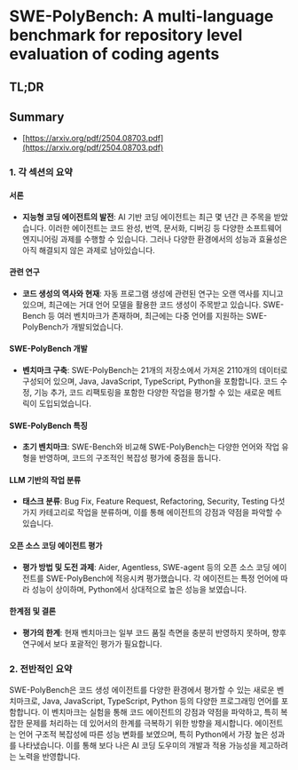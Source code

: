 # SWE-PolyBench: A multi-language benchmark for repository level evaluation of coding agents
## TL;DR
## Summary
- [https://arxiv.org/pdf/2504.08703.pdf](https://arxiv.org/pdf/2504.08703.pdf)

### 1. 각 섹션의 요약

#### 서론
- **지능형 코딩 에이전트의 발전**: AI 기반 코딩 에이전트는 최근 몇 년간 큰 주목을 받았습니다. 이러한 에이전트는 코드 완성, 번역, 문서화, 디버깅 등 다양한 소프트웨어 엔지니어링 과제를 수행할 수 있습니다. 그러나 다양한 환경에서의 성능과 효율성은 아직 해결되지 않은 과제로 남아있습니다.

#### 관련 연구
- **코드 생성의 역사와 현재**: 자동 프로그램 생성에 관련된 연구는 오랜 역사를 지니고 있으며, 최근에는 거대 언어 모델을 활용한 코드 생성이 주목받고 있습니다. SWE-Bench 등 여러 벤치마크가 존재하며, 최근에는 다중 언어를 지원하는 SWE-PolyBench가 개발되었습니다.

#### SWE-PolyBench 개발
- **벤치마크 구축**: SWE-PolyBench는 21개의 저장소에서 가져온 2110개의 데이터로 구성되어 있으며, Java, JavaScript, TypeScript, Python을 포함합니다. 코드 수정, 기능 추가, 코드 리팩토링을 포함한 다양한 작업을 평가할 수 있는 새로운 메트릭이 도입되었습니다.

#### SWE-PolyBench 특징
- **초기 벤치마크**: SWE-Bench와 비교해 SWE-PolyBench는 다양한 언어와 작업 유형을 반영하며, 코드의 구조적인 복잡성 평가에 중점을 둡니다.

#### LLM 기반의 작업 분류
- **태스크 분류**: Bug Fix, Feature Request, Refactoring, Security, Testing 다섯 가지 카테고리로 작업을 분류하며, 이를 통해 에이전트의 강점과 약점을 파악할 수 있습니다.

#### 오픈 소스 코딩 에이전트 평가
- **평가 방법 및 도전 과제**: Aider, Agentless, SWE-agent 등의 오픈 소스 코딩 에이전트를 SWE-PolyBench에 적응시켜 평가했습니다. 각 에이전트는 특정 언어에 따라 성능이 상이하며, Python에서 상대적으로 높은 성능을 보였습니다.

#### 한계점 및 결론
- **평가의 한계**: 현재 벤치마크는 일부 코드 품질 측면을 충분히 반영하지 못하며, 향후 연구에서 보다 포괄적인 평가가 필요합니다.

### 2. 전반적인 요약

SWE-PolyBench은 코드 생성 에이전트를 다양한 환경에서 평가할 수 있는 새로운 벤치마크로, Java, JavaScript, TypeScript, Python 등의 다양한 프로그래밍 언어를 포함합니다. 이 벤치마크는 실험을 통해 코드 에이전트의 강점과 약점을 파악하고, 특히 복잡한 문제를 처리하는 데 있어서의 한계를 극복하기 위한 방향을 제시합니다. 에이전트는 언어 구조적 복잡성에 따른 성능 변화를 보였으며, 특히 Python에서 가장 높은 성과를 나타냈습니다. 이를 통해 보다 나은 AI 코딩 도우미의 개발과 적용 가능성을 제고하려는 노력을 반영합니다.